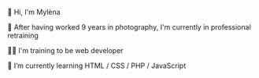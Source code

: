  👋 Hi, I'm Mylèna
 
 📸  After having worked 9 years in photography, I'm currently in professional retraining
 
 👨‍🎓  I'm training to be web developer
 
 🌱  I’m currently learning HTML / CSS / PHP / JavaScript

